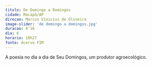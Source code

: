 ```yaml
---
titulo: De Domingo a Domingos
cidade: Macapá/AP
direcao: Marcus Vinicius de Oliveira
image-slider: 'de domingo a domingos.jpg'
duracao: 4'16
dia: 6
horario: 19h27
fonte: Acervo FIM
---
```

A poesia no dia a dia de Seu Domingos, um produtor agroecológico.
